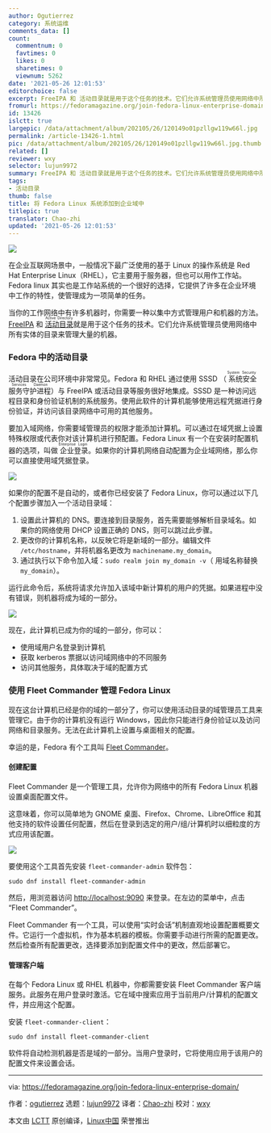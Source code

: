 ```yaml
---
author: Ogutierrez
category: 系统运维
comments_data: []
count:
  commentnum: 0
  favtimes: 0
  likes: 0
  sharetimes: 0
  viewnum: 5262
date: '2021-05-26 12:01:53'
editorchoice: false
excerpt: FreeIPA 和 活动目录就是用于这个任务的技术。它们允许系统管理员使用网络中所有实体的目录来管理大量的机器。
fromurl: https://fedoramagazine.org/join-fedora-linux-enterprise-domain/
id: 13426
islctt: true
largepic: /data/attachment/album/202105/26/120149o01pzllgw119w66l.jpg
permalink: /article-13426-1.html
pic: /data/attachment/album/202105/26/120149o01pzllgw119w66l.jpg.thumb.jpg
related: []
reviewer: wxy
selector: lujun9972
summary: FreeIPA 和 活动目录就是用于这个任务的技术。它们允许系统管理员使用网络中所有实体的目录来管理大量的机器。
tags:
- 活动目录
thumb: false
title: 将 Fedora Linux 系统添加到企业域中
titlepic: true
translator: Chao-zhi
updated: '2021-05-26 12:01:53'
---
```


![](/data/attachment/album/202105/26/120149o01pzllgw119w66l.jpg)


在企业互联网场景中，一般情况下最广泛使用的基于 Linux 的操作系统是 Red Hat Enterprise Linux（RHEL），它主要用于服务器，但也可以用作工作站。Fedora linux 其实也是工作站系统的一个很好的选择，它提供了许多在企业环境中工作的特性，使管理成为一项简单的任务。


当你的工作网络中有许多机器时，你需要一种以集中方式管理用户和机器的方法。[FreeIPA](https://www.freeipa.org/page/Main_Page) 和 <ruby> <a href="https://en.wikipedia.org/wiki/Active_Directory">  活动目录 </a> <rt>  Active Directory </rt></ruby> 就是用于这个任务的技术。它们允许系统管理员使用网络中所有实体的目录来管理大量的机器。


### Fedora 中的活动目录


活动目录在公司环境中非常常见。Fedora 和 RHEL 通过使用 SSSD （<ruby> 系统安全服务守护进程 <rt>  System Security Services Daemon </rt></ruby>）与 FreeIPA 或活动目录等服务很好地集成。SSSD 是一种访问远程目录和身份验证机制的系统服务。使用此软件的计算机能够使用远程凭据进行身份验证，并访问该目录网络中可用的其他服务。


要加入域网络，你需要域管理员的权限才能添加计算机。可以通过在域凭据上设置特殊权限或代表你对该计算机进行预配置。Fedora Linux 有一个在安装时配置机器的选项，叫做<ruby> 企业登录 <rt>  Enterprise Login </rt></ruby>。如果你的计算机网络自动配置为企业域网络，那么你可以直接使用域凭据登录。


![](/data/attachment/album/202105/26/120154yq8an95nfi8zrbx3.png)


如果你的配置不是自动的，或者你已经安装了 Fedora Linux，你可以通过以下几个配置步骤加入一个活动目录域：


1. 设置此计算机的 DNS。要连接到目录服务，首先需要能够解析目录域名。如果你的网络使用 DHCP 设置正确的 DNS，则可以跳过此步骤。
2. 更改你的计算机名称，以反映它将是新域的一部分。编辑文件 `/etc/hostname`，并将机器名更改为 `machinename.my_domain`。
3. 通过执行以下命令加入域：`sudo realm join my_domain -v`（ 用域名称替换 `my_domain`）。


运行此命令后，系统将请求允许加入该域中新计算机的用户的凭据。如果进程中没有错误，则机器将成为域的一部分。


![](/data/attachment/album/202105/26/120154dzc0j91zm0zwjhjh.png)


现在，此计算机已成为你的域的一部分，你可以：


* 使用域用户名登录到计算机
* 获取 kerberos 票据以访问域网络中的不同服务
* 访问其他服务，具体取决于域的配置方式


### 使用 Fleet Commander 管理 Fedora Linux


现在这台计算机已经是你的域的一部分了，你可以使用活动目录的域管理员工具来管理它。由于你的计算机没有运行 Windows，因此你只能进行身份验证以及访问网络和目录服务。无法在此计算机上设置与桌面相关的配置。


幸运的是，Fedora 有个工具叫 [Fleet Commander](https://fleet-commander.org/)。


#### 创建配置


Fleet Commander 是一个管理工具，允许你为网络中的所有 Fedora Linux 机器设置桌面配置文件。


这意味着，你可以简单地为 GNOME 桌面、Firefox、Chrome、LibreOffice 和其他支持的软件设置任何配置，然后在登录到选定的用户/组/计算机时以细粒度的方式应用该配置。


![](/data/attachment/album/202105/26/120154ludxgx4axgdk64uy.png)


要使用这个工具首先安装 `fleet-commander-admin` 软件包：



```
sudo dnf install fleet-commander-admin

```

然后，用浏览器访问 [http://localhost:9090](http://localhost:9090/) 来登录。在左边的菜单中，点击 “Fleet Commander”。


Fleet Commander 有一个工具，可以使用“实时会话”机制直观地设置配置概要文件。它运行一个虚拟机，作为基本机器的模板。你需要手动进行所需的配置更改。然后检查所有配置更改，选择要添加到配置文件中的更改，然后部署它。


#### 管理客户端


在每个 Fedora Linux 或 RHEL 机器中，你都需要安装 Fleet Commander 客户端服务。此服务在用户登录时激活。它在域中搜索应用于当前用户/计算机的配置文件，并应用这个配置。


安装 `fleet-commander-client`：



```
sudo dnf install fleet-commander-client

```

软件将自动检测机器是否是域的一部分。当用户登录时，它将使用应用于该用户的配置文件来设置会话。




---


via: <https://fedoramagazine.org/join-fedora-linux-enterprise-domain/>


作者：[ogutierrez](https://fedoramagazine.org/author/ogutierrez/) 选题：[lujun9972](https://github.com/lujun9972) 译者：[Chao-zhi](https://github.com/Chao-zhi) 校对：[wxy](https://github.com/wxy)


本文由 [LCTT](https://github.com/LCTT/TranslateProject) 原创编译，[Linux中国](https://linux.cn/) 荣誉推出